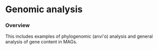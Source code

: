 # Genomic analysis

### Overview
This includes examples of phylogenomic (anvi'o) analysis and general analysis of gene content in MAGs.
